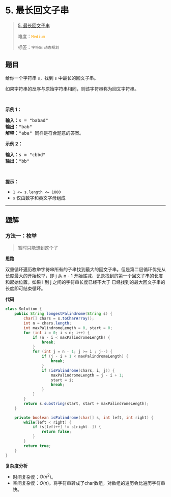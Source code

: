 # 5. 最长回文子串

> [5. 最长回文子串](https://leetcode.cn/problems/longest-palindromic-substring/)
>
> 难度：<font color=orange>`Medium`</font>
>
> 标签：`字符串` `动态规划`

## 题目

<p>给你一个字符串 <code>s</code>，找到 <code>s</code> 中最长的回文子串。</p>

<p>如果字符串的反序与原始字符串相同，则该字符串称为回文字符串。</p>

<p>&nbsp;</p>

<p><strong>示例 1：</strong></p>

<pre>
<strong>输入：</strong>s = "babad"
<strong>输出：</strong>"bab"
<strong>解释：</strong>"aba" 同样是符合题意的答案。
</pre>

<p><strong>示例 2：</strong></p>

<pre>
<strong>输入：</strong>s = "cbbd"
<strong>输出：</strong>"bb"
</pre>

<p>&nbsp;</p>

<p><strong>提示：</strong></p>

<ul>
	<li><code>1 &lt;= s.length &lt;= 1000</code></li>
	<li><code>s</code> 仅由数字和英文字母组成</li>
</ul>


--------------------

## 题解

### 方法一：枚举

> 暂时只能想到这个了

**思路**

双重循环遍历枚举字符串所有的子串找到最大的回文子串。但是第二层循环优先从长度最大的开始枚举，即 j 从 n - 1 开始递减，记录找到的第一个回文子串的长度和起始位置。如果 i 到 j 之间的字符串长度已经不大于 已经找到的最大回文子串的长度即可结束循环。

**代码**

```java
class Solution {
    public String longestPalindrome(String s) {
        char[] chars = s.toCharArray();
        int n = chars.length;
        int maxPalindromeLength = 0, start = 0;
        for (int i = 0; i < n; i++) {
            if (n - i < maxPalindromeLength) {
                break;
            }
            for (int j = n - 1; j >= i ; j--) {
                if (j - i + 1 < maxPalindromeLength) {
                    break;
                }
                if (isPalindrome(chars, i, j)) {
                    maxPalindromeLength = j - i + 1;
                    start = i;
                    break;
                }
            }
        }
        return s.substring(start, start + maxPalindromeLength);
    }

    private boolean isPalindrome(char[] s, int left, int right) {
        while(left < right) {
            if (s[left++] != s[right--]) {
                return false;
            }
        }
        return true;
    }
}
```

**复杂度分析**

- 时间复杂度：$O(n^2)$。
- 空间复杂度：$O(n)$。将字符串转成了char数组，对数组的遍历会比遍历字符串快。
